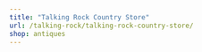 ```yaml
---
title: "Talking Rock Country Store"
url: /talking-rock/talking-rock-country-store/
shop: antiques
---
```

